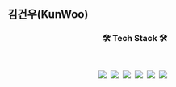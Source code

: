 ## 김건우(KunWoo)

<h3 align="center"><b>🛠 Tech Stack 🛠</b></h3>
</br>
  
<p align="center">
<img src="https://img.shields.io/badge/Docker-2496ED?style=flat-square&logo=Docker&logoColor=white"/></a>&nbsp
<img src="https://img.shields.io/badge/Linux-FCC624?style=flat-square&logo=Linux&logoColor=black"/></a>&nbsp
<img src="https://img.shields.io/badge/Java-008080?style=flat-square&logo=Java&logoColor=white"/></a>&nbsp
<img src="https://img.shields.io/badge/Spring-329632?style=flat-square&logo=SpringBoot&logoColor=white"/></a>&nbsp 
<img src="https://img.shields.io/badge/Python-3766AB?style=flat-square&logo=Python&logoColor=white"/></a>&nbsp
<img src="https://img.shields.io/badge/HTML5-E34F26?style=flat-square&logo=HTML5&logoColor=white"/></a> &nbsp
